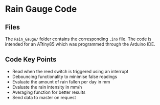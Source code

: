 # Rain Gauge Code

## Files
The `Rain_Gauge/` folder contains the corresponding `.ino` file. The code is intended for an ATtiny85 which was programmed through the Arduino IDE.

## Code Key Points
 - Read when the reed switch is triggered using an interrupt
 - Debouncing functionality to minimise false readings
 - Evaluate the amount of rain fallen per day in mm
 - Evaluate the rain intensity in mm/h
 - Averaging function for better results
 - Send data to master on request